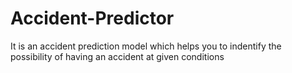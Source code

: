 # Accident-Predictor
 It is an accident prediction model which helps you to indentify the possibility of having an accident at given conditions
